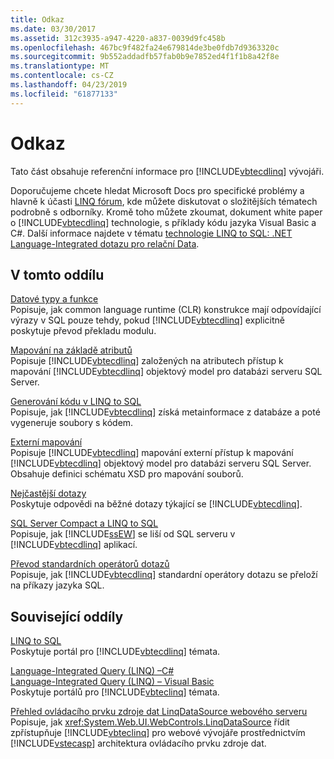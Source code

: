 ```yaml
---
title: Odkaz
ms.date: 03/30/2017
ms.assetid: 312c3935-a947-4220-a837-0039d9fc458b
ms.openlocfilehash: 467bc9f482fa24e679814de3be0fdb7d9363320c
ms.sourcegitcommit: 9b552addadfb57fab0b9e7852ed4f1f1b8a42f8e
ms.translationtype: MT
ms.contentlocale: cs-CZ
ms.lasthandoff: 04/23/2019
ms.locfileid: "61877133"
---
```

# <a name="reference"></a>Odkaz
Tato část obsahuje referenční informace pro [!INCLUDE[vbtecdlinq](../../../../../../includes/vbtecdlinq-md.md)] vývojáři.  
  
 Doporučujeme chcete hledat Microsoft Docs pro specifické problémy a hlavně k účasti [LINQ fórum](https://go.microsoft.com/fwlink/?LinkId=76488), kde můžete diskutovat o složitějších tématech podrobně s odborníky. Kromě toho můžete zkoumat, dokument white paper o [!INCLUDE[vbtecdlinq](../../../../../../includes/vbtecdlinq-md.md)] technologie, s příklady kódu jazyka Visual Basic a C#. Další informace najdete v tématu [technologie LINQ to SQL: .NET Language-Integrated dotazu pro relační Data](https://go.microsoft.com/fwlink/?LinkId=93205).  
  
## <a name="in-this-section"></a>V tomto oddílu  
 [Datové typy a funkce](../../../../../../docs/framework/data/adonet/sql/linq/data-types-and-functions.md)  
 Popisuje, jak common language runtime (CLR) konstrukce mají odpovídající výrazy v SQL pouze tehdy, pokud [!INCLUDE[vbtecdlinq](../../../../../../includes/vbtecdlinq-md.md)] explicitně poskytuje převod překladu modulu.  
  
 [Mapování na základě atributů](../../../../../../docs/framework/data/adonet/sql/linq/attribute-based-mapping.md)  
 Popisuje [!INCLUDE[vbtecdlinq](../../../../../../includes/vbtecdlinq-md.md)] založených na atributech přístup k mapování [!INCLUDE[vbtecdlinq](../../../../../../includes/vbtecdlinq-md.md)] objektový model pro databázi serveru SQL Server.  
  
 [Generování kódu v LINQ to SQL](../../../../../../docs/framework/data/adonet/sql/linq/code-generation-in-linq-to-sql.md)  
 Popisuje, jak [!INCLUDE[vbtecdlinq](../../../../../../includes/vbtecdlinq-md.md)] získá metainformace z databáze a poté vygeneruje soubory s kódem.  
  
 [Externí mapování](../../../../../../docs/framework/data/adonet/sql/linq/external-mapping.md)  
 Popisuje [!INCLUDE[vbtecdlinq](../../../../../../includes/vbtecdlinq-md.md)] mapování externí přístup k mapování [!INCLUDE[vbtecdlinq](../../../../../../includes/vbtecdlinq-md.md)] objektový model pro databázi serveru SQL Server. Obsahuje definici schématu XSD pro mapování souborů.  
  
 [Nejčastější dotazy](../../../../../../docs/framework/data/adonet/sql/linq/frequently-asked-questions.md)  
 Poskytuje odpovědi na běžné dotazy týkající se [!INCLUDE[vbtecdlinq](../../../../../../includes/vbtecdlinq-md.md)].  
  
 [SQL Server Compact a LINQ to SQL](../../../../../../docs/framework/data/adonet/sql/linq/sql-server-compact-and-linq-to-sql.md)  
 Popisuje, jak [!INCLUDE[ssEW](../../../../../../includes/ssew-md.md)] se liší od SQL serveru v [!INCLUDE[vbtecdlinq](../../../../../../includes/vbtecdlinq-md.md)] aplikací.  
  
 [Převod standardních operátorů dotazů](../../../../../../docs/framework/data/adonet/sql/linq/standard-query-operator-translation.md)  
 Popisuje, jak [!INCLUDE[vbtecdlinq](../../../../../../includes/vbtecdlinq-md.md)] standardní operátory dotazu se přeloží na příkazy jazyka SQL.  
  
## <a name="related-sections"></a>Související oddíly  
 [LINQ to SQL](../../../../../../docs/framework/data/adonet/sql/linq/index.md)  
 Poskytuje portál pro [!INCLUDE[vbtecdlinq](../../../../../../includes/vbtecdlinq-md.md)] témata.  
  
 [Language-Integrated Query (LINQ) –C#](../../../../../csharp/programming-guide/concepts/linq/index.md)  
 [Language-Integrated Query (LINQ) – Visual Basic](../../../../../visual-basic/programming-guide/concepts/linq/index.md)  
 Poskytuje portálů pro [!INCLUDE[vbteclinq](../../../../../../includes/vbteclinq-md.md)] témata.  
  
 [Přehled ovládacího prvku zdroje dat LinqDataSource webového serveru](https://docs.microsoft.com/previous-versions/aspnet/bb547113(v=vs.100))  
 Popisuje, jak <xref:System.Web.UI.WebControls.LinqDataSource> řídit zpřístupňuje [!INCLUDE[vbteclinq](../../../../../../includes/vbteclinq-md.md)] pro webové vývojáře prostřednictvím [!INCLUDE[vstecasp](../../../../../../includes/vstecasp-md.md)] architektura ovládacího prvku zdroje dat.
